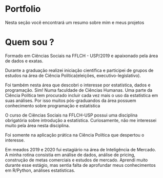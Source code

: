 # Portfolio


Nesta seção você encontrará um resumo sobre mim e meus projetos



# Quem sou ?

Formado em Ciências Sociais na FFLCH - USP/2019 e apaixonado pela área de dados e exatas. 

Durante a graduação realizei iniciação científica e participei de grupos de estudos na área de Ciência Política(eleições, executivo-legislativo). 

Foi também nesta área que descobri o interesse por estatística, dados e programação. Sim! Numa faculdade de Ciências Humanas. 
Uma parte da Ciência Política tem procurado incluir cada vez mais o uso da estatística em suas análises. Por isso muitos pós-graduandos da área possuem conhecimento sobre programação e estatística

O curso de Ciências Sociais na FFLCH-USP possui uma disciplina obrigatória sobre introdução a estatística. Curiosamente, não me interessei muito pela área nesta disciplina. 

Foi somente na aplicação prática na Ciência Política que despertou o interesse.

Em meados 2019 e 2020 fui estagiário na área de Inteligência de Mercado. A minha rotina consistia em análise de dados, análise de pricing, construção de metas comerciais e estudos de mercado. Aprendi muito durante esse estágio, mas sentia falta de aprofundar meus conhecimentos em R/Python, análises estatísticas. 
